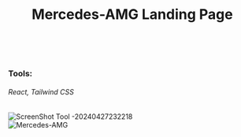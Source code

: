 <h1 align="center">Mercedes-AMG Landing Page</h1>
<br/><br/><br/>

<h3>Tools:<h6>React, Tailwind CSS</h6></h3>

![ScreenShot Tool -20240427232218](https://github.com/MOOUUAAD/Mercedes-AMG/assets/143042089/eb69d423-86ad-46b7-b64a-7558aed9f900)
<br/>
![Mercedes-AMG](https://github.com/MOOUUAAD/Mercedes-AMG/assets/143042089/6ba10746-eede-4805-a12e-6b2d0c159473)
